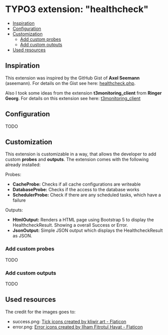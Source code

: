 <!-- omit in toc -->
# TYPO3 extension: "healthcheck"

- [Inspiration](#inspiration)
- [Configuration](#configuration)
- [Customization](#customization)
  - [Add custom probes](#add-custom-probes)
  - [Add custom outputs](#add-custom-outputs)
- [Used resources](#used-resources)


## Inspiration

This extension was inspired by the GitHub Gist of **Axel Seemann** (aseemann). For details on the Gist see here: [healthcheck.php](https://gist.github.com/aseemann/42041fccb784cf472349a7af9748fe9b).

Also I took some ideas from the extension **t3monitoring_client** from **Ringer Georg**. For details on this extension see here: [t3monitoring_client]()

## Configuration
TODO

## Customization

This extension is customizable in a way, that allows the developer to add custom **probes** and **outputs**. The extension comes with the following already installed:

Probes:
- **CacheProbe:** Checks if all cache configurations are writeable
- **DatabaseProbe:** Checks if the access to the database works
- **SchedulerProbe:** Check if there are any scheduled tasks, which have a failure

Outputs:
- **HtmlOutput:** Renders a HTML page using Bootstrap 5 to display the HealthcheckResult. Showing a overall Success or Error.
- **JsonOutput:** Simple JSON output which displays the HealthcheckResult as JSON.

### Add custom probes
TODO

### Add custom outputs
TODO

## Used resources

The credit for the images goes to:
- success.png: <a href="https://www.flaticon.com/free-icons/tick" title="tick icons">Tick icons created by kliwir art - Flaticon</a>
- error.png: <a href="https://www.flaticon.com/free-icons/error" title="error icons">Error icons created by Ilham Fitrotul Hayat - Flaticon</a>